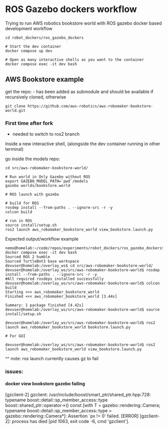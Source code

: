 # ROS Gazebo dockers workflow

Trying to run AWS robotics bookstore world with ROS gazebo docker based development workflow

```
cd robot_dockers/ros_gazebo_dockers
```

```
# Start the dev container
docker compose up dev

# Open as many interactive shells as you want to the container
docker compose exec -it dev bash
```

## AWS Bookstore example

get the repo:
    - has been added as submodule and should be available if recursively cloned, otherwise
```
git clone https://github.com/aws-robotics/aws-robomaker-bookstore-world.git
```

### First time after fork

- needed to switch to ros2 branch

Inside a new interactive shell, (alongside the dev container running in other terminal)

go inside the models repo:
```
cd src/aws-robomaker-bookstore-world/
```

```
# Run world in Only Gazebo without ROS
export GAZEBO_MODEL_PATH=`pwd`/models
gazebo worlds/bookstore.world
```

```
# ROS launch with gazebo

# build for ROS
rosdep install --from-paths . --ignore-src -r -y
colcon build

# run in ROS
source install/setup.sh
ros2 launch aws_robomaker_bookstore_world view_bookstore.launch.py
```

Expected output/workflow example
```
nemo@homelab:~/code/repos/experiments/robot_dockers/ros_gazebo_dockers$ docker compose exec -it dev bash
Sourced ROS 2 humble
Sourced TurtleBot3 base workspace
devuser@homelab:/overlay_ws$ cd src/aws-robomaker-bookstore-world/
devuser@homelab:/overlay_ws/src/aws-robomaker-bookstore-world$ rosdep install --from-paths . --ignore-src -r -y
#All required rosdeps installed successfully
devuser@homelab:/overlay_ws/src/aws-robomaker-bookstore-world$ colcon build
Starting >>> aws_robomaker_bookstore_world
Finished <<< aws_robomaker_bookstore_world [3.44s]                  

Summary: 1 package finished [4.42s]
devuser@homelab:/overlay_ws/src/aws-robomaker-bookstore-world$ source install/setup.sh

devuser@homelab:/overlay_ws/src/aws-robomaker-bookstore-world$ ros2 launch aws_robomaker_bookstore_world bookstore.launch.py

# For GUI

devuser@homelab:/overlay_ws/src/aws-robomaker-bookstore-world$ ros2 launch aws_robomaker_bookstore_world view_bookstore.launch.py
```
^^ note: ros launch currently causes gz to fail

### issues:

#### docker view bookstore gazebo failing
[gzclient-2] gzclient: /usr/include/boost/smart_ptr/shared_ptr.hpp:728: typename boost::detail::sp_member_access<T>::type boost::shared_ptr<T>::operator->() const [with T = gazebo::rendering::Camera; typename boost::detail::sp_member_access<T>::type = gazebo::rendering::Camera*]: Assertion `px != 0' failed.
[ERROR] [gzclient-2]: process has died [pid 1063, exit code -6, cmd 'gzclient'].

